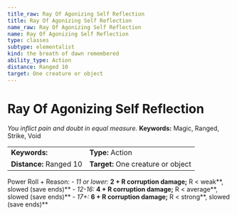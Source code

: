 ```yaml
---
title_raw: Ray Of Agonizing Self Reflection
title: Ray Of Agonizing Self Reflection
name_raw: Ray Of Agonizing Self Reflection
name: Ray Of Agonizing Self Reflection
type: classes
subtype: elementalist
kind: the breath of dawn remembered
ability_type: Action
distance: Ranged 10
target: One creature or object
---
```


# Ray Of Agonizing Self Reflection

*You inflict pain and doubt in equal measure.* **Keywords:** Magic, Ranged, Strike, Void

|                         |                                    |
| :---------------------- | :--------------------------------- |
| **Keywords:**           | **Type:** Action                   |
| **Distance:** Ranged 10 | **Target:** One creature or object |

Power Roll + Reason: - *11 or lower:* **2 + R corruption damage;** R \< weak\*\*, slowed (save ends)\*\* - *12-16:* **4 + R corruption damage;** R \< average\*\*, slowed (save ends)\*\* - *17+:* **6 + R corruption damage;** R \< strong\*\*, slowed (save ends)\*\*
